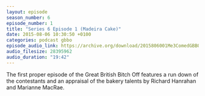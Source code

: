 ```yaml
---
layout: episode
season_number: 6
episode_number: 1
title: "Series 6 Episode 1 (Madeira Cake)"
date: 2015-08-06 10:30:50 +0100
categories: podcast gbbo
episode_audio_link: https://archive.org/download/2015806001Me3ComedGBBOEpisode1/2015-8-06-001-Me3_Comed--GBBO-Episode1.mp3
audio_filesize: 28395962
audio_duration: "19:42"
---
```

The first proper episode of the Great British Bitch Off features a run down of the contestants and an appraisal of the bakery talents by Richard Hanrahan and Marianne MacRae.

